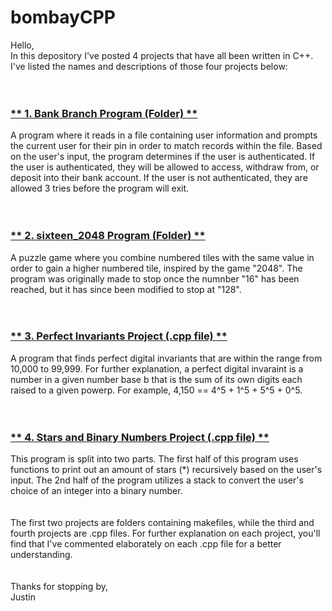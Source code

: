# bombayCPP
Hello, <br>
In this depository I've posted 4 projects that have all been written in C++. I've listed the names and descriptions of those four projects below:
\
\
<br>
### <ins> ** 1. Bank Branch Program (Folder) ** </ins> <br>
 A program where it reads in a file containing user information and prompts the current user for their pin in order to match records within the file. Based on
 the user's input, the program determines if the user is authenticated. If the user is authenticated, they will be allowed to access, withdraw from, or deposit 
 into their bank account. If the user is not authenticated, they are allowed 3 tries before the program will exit. 
 \
 \
 <br>
 ### <ins> ** 2. sixteen_2048 Program (Folder) ** </ins> <br>
  A puzzle game where you combine numbered tiles with the same value in order to gain a higher numbered tile, inspired by the game "2048". The program
  was originally made to stop once the numnber "16" has been reached, but it has since been modified to stop at "128". 
 \
 \
<br>
### <ins> ** 3. Perfect Invariants Project (.cpp file) ** </ins> <br>
A program that finds perfect digital invariants that are within the range from 10,000 to 99,999. For further explanation, a perfect digital invaraint is a number in a given number base b that is the sum of its own digits each raised to a given powerp. For example, 4,150 == 4^5 + 1^5 + 5^5 + 0^5. 
\
\
<br>
### <ins> ** 4. Stars and Binary Numbers Project (.cpp file) ** </ins> <br>
 This program is split into two parts. The first half of this program uses functions to print out an amount of stars (*) recursively based on the user's input. The
 2nd half of the program utilizes a stack to convert the user's choice of an integer into a binary number. 
\
\
\
The first two projects are folders containing makefiles, while the third and fourth projects are .cpp files. For further explanation on each project, you'll 
find that I've commented elaborately on each .cpp file for a better understanding. 
\
\
\
  Thanks for stopping by, <br>
  Justin 
